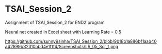 # TSAI_Session_2
Assignment of TSAI_Session_2 for END2 program

Neural net created in Excel sheet with Learning Rate = 0.5

https://github.com/sunny9sinha/TSAI_Session_2/blob/9b18b1a886bf1aab40a42899b32310abd4e1f1f4/Screenshots/LR_05_Scr_1.png


